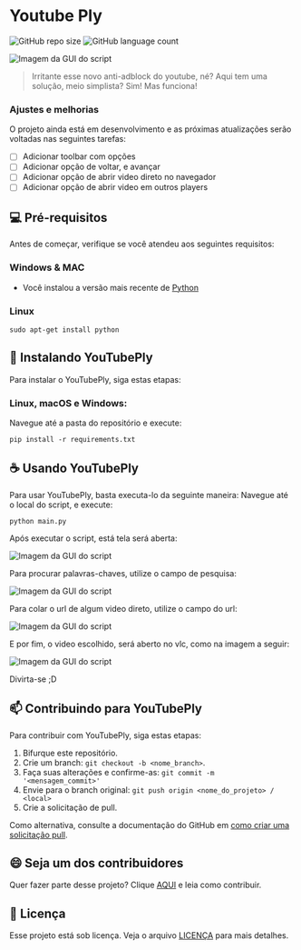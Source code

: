 # Youtube Ply

![GitHub repo size](https://img.shields.io/github/repo-size/zahanzo/youtubeply?style=for-the-badge)
![GitHub language count](https://img.shields.io/github/languages/count/zahanzo/youtubeply?style=for-the-badge)

<img src="screenshots/window.png" alt="Imagem da GUI do script">

> Irritante esse novo anti-adblock do youtube, né? Aqui tem uma solução, meio simplista? Sim! Mas funciona!

### Ajustes e melhorias

O projeto ainda está em desenvolvimento e as próximas atualizações serão voltadas nas seguintes tarefas:

- [ ] Adicionar toolbar com opções
- [ ] Adicionar opção de voltar, e avançar
- [ ] Adicionar opção de abrir video direto no navegador
- [ ] Adicionar opção de abrir video em outros players

## 💻 Pré-requisitos

Antes de começar, verifique se você atendeu aos seguintes requisitos:

### Windows & MAC

* Você instalou a versão mais recente de [Python](https://www.python.org/downloads/)

### Linux

```
sudo apt-get install python
```


## 🚀 Instalando YouTubePly

Para instalar o YouTubePly, siga estas etapas:

### Linux, macOS e Windows:

Navegue até a pasta do repositório e execute:
```
pip install -r requirements.txt
```

## ☕ Usando YouTubePly

Para usar YouTubePly, basta executa-lo da seguinte maneira:
Navegue até o local do script, e execute:

```
python main.py
```

Após executar o script, está tela será aberta:

<img src="screenshots/window.png" alt="Imagem da GUI do script">

Para procurar palavras-chaves, utilize o campo de pesquisa:

<img src="screenshots/search.png" alt="Imagem da GUI do script">

Para colar o url de algum video direto, utilize o campo do url:

<img src="screenshots/goto_url.png" alt="Imagem da GUI do script">

E por fim, o video escolhido, será aberto no vlc, como na imagem a seguir:

<img src="screenshots/video.png" alt="Imagem da GUI do script">

Divirta-se ;D

## 📫 Contribuindo para YouTubePly

Para contribuir com YouTubePly, siga estas etapas:

1. Bifurque este repositório.
2. Crie um branch: `git checkout -b <nome_branch>`.
3. Faça suas alterações e confirme-as: `git commit -m '<mensagem_commit>'`
4. Envie para o branch original: `git push origin <nome_do_projeto> / <local>`
5. Crie a solicitação de pull.

Como alternativa, consulte a documentação do GitHub em [como criar uma solicitação pull](https://help.github.com/en/github/collaborating-with-issues-and-pull-requests/creating-a-pull-request).

## 😄 Seja um dos contribuidores

Quer fazer parte desse projeto? Clique [AQUI](CONTRIBUTING.md) e leia como contribuir.

## 📝 Licença

Esse projeto está sob licença. Veja o arquivo [LICENÇA](LICENSE.md) para mais detalhes.